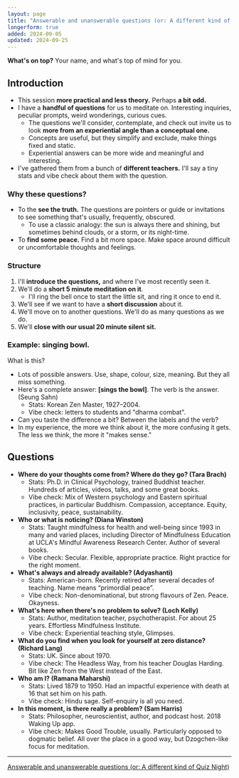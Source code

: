 ```yaml
---
layout: page
title: "Answerable and unanswerable questions (or: A different kind of Quiz Night)"
longerform: true
added: 2024-09-05
updated: 2024-09-25
---
```


**What's on top?** Your name, and what's top of mind for you.

## Introduction

- This session **more practical and less theory.** Perhaps **a bit odd.**
- I have a **handful of questions** for us to meditate on. Interesting inquiries, peculiar prompts, weird wonderings, curious cues.
    - The questions we'll consider, contemplate, and check out invite us to look **more from an experiential angle than a conceptual one.**
    - Concepts are useful, but they simplify and exclude, make things fixed and static.
    - Experiential answers can be more wide and meaningful and interesting.
- I've gathered them from a bunch of **different teachers.** I'll say a tiny stats and vibe check about them with the question.

### Why these questions?

- To the **see the truth.** The questions are pointers or guide or invitations to see something that's usually, frequently, obscured.
    - To use a classic analogy: the sun is always there and shining, but sometimes behind clouds, or a storm, or its night-time.
- To **find some peace.** Find a bit more space. Make space around difficult or uncomfortable thoughts and feelings.

### Structure

1. I'll **introduce the questions,** and where I've most recently seen it.
2. We'll do a **short 5 minute meditation on it**.
    - I'll ring the bell once to start the little sit, and ring it once to end it.
3. We'll see if we want to have a **short discussion** about it.
4. We'll move on to another questions. We'll do as many questions as we do.
5. We'll **close with our usual 20 minute silent sit.**

### Example: singing bowl.

What is this?

- Lots of possible answers. Use, shape, colour, size, meaning. But they all miss something.
- Here's a complete answer: **[sings the bowl]**. The verb is the answer. (Seung Sahn)
    - Stats: Korean Zen Master, 1927–2004.
    - Vibe check: letters to students and "dharma combat".
- Can you taste the difference a bit? Between the labels and the verb?
- In my experience, the more we think about it, the more confusing it gets. The less we think, the more it "makes sense."

## Questions

- **Where do your thoughts come from? Where do they go? (Tara Brach)**
    - Stats: Ph.D. in Clinical Psychology, trained Buddhist teacher. Hundreds of articles, videos, talks, and some great books.
    - Vibe check: Mix of Western psychology and Eastern spiritual practices, in particular Buddhism. Compassion, acceptance. Equity, inclusivity, peace, sustainability.
- **Who or what is noticing? (Diana Winston)**
    - Stats: Taught mindfulness for health and well-being since 1993 in many and varied places, including Director of Mindfulness Education at UCLA's Mindful Awareness Research Center. Author of several books.
    - Vibe check: Secular. Flexible, appropriate practice. Right practice for the right moment. 
- **What's always and already available? (Adyashanti)**
    - Stats: American-born. Recently retired after several decades of teaching. Name means “primordial peace”. 
    - Vibe check: Non-denominational, but strong flavours of Zen. Peace. Okayness.
- **What's here when there's no problem to solve? (Loch Kelly)**
    - Stats: Author, meditation teacher, psychotherapist. For about 25 years. Effortless Mindfulness Institute.
    - Vibe check: Experiential teaching style, Glimpses.
- **What do you find when you look for yourself at zero distance? (Richard Lang)**
    - Stats: UK. Since about 1970.
    - Vibe check: The Headless Way, from his teacher Douglas Harding. Bit like Zen from the West instead of the East.
- **Who am I? (Ramana Maharshi)**
    - Stats: Lived 1879 to 1950. Had an impactful experience with death at 16 that set him on his path.
    - Vibe check: Hindu sage. Self-enquiry is all you need.
- **In this moment, is there really a problem? (Sam Harris)**
    - Stats: Philosopher, neuroscientist, author, and podcast host. 2018 Waking Up app.
    - Vibe check: Makes Good Trouble, usually. Particularly opposed to dogmatic belief. All over the place in a good way, but Dzogchen-like focus for meditation.

---

[Answerable and unanswerable questions (or: A different kind of Quiz Night)](https://www.meetup.com/onemindfulbreath/events/302324589/)